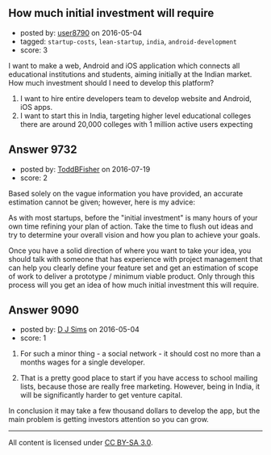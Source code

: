 ## How much initial investment will require

- posted by: [user8790](https://stackexchange.com/users/8349856/user8790) on 2016-05-04
- tagged: `startup-costs`, `lean-startup`, `india`, `android-development`
- score: 3

I want to make a web, Android and iOS application which connects all educational institutions and students, aiming initially at the Indian market.  How much investment should I need to develop this platform?

 1. I want to hire entire developers team to develop website and Android, iOS apps.
 2. I want to start this in India, targeting higher level educational colleges there are around 20,000 colleges with 1 million active users expecting



## Answer 9732

- posted by: [ToddBFisher](https://stackexchange.com/users/993612/toddbfisher) on 2016-07-19
- score: 2

Based solely on the vague information you have provided, an accurate estimation cannot be given; however, here is my advice:

As with most startups, before the "initial investment" is many hours of your own time refining your plan of action. Take the time to flush out ideas and try to determine your overall vision and how you plan to achieve your goals.

Once you have a solid direction of where you want to take your idea, you should talk with someone that has experience with project management that can help you clearly define your feature set and get an estimation of scope of work to deliver a prototype / minimum viable product. Only through this process will you get an idea of how much initial investment this will require.


## Answer 9090

- posted by: [D J Sims](https://stackexchange.com/users/7242000/d-j-sims) on 2016-05-04
- score: 1

1. For such a minor thing -  a social network - it should cost no more than a months wages for a single developer.

2. That is a pretty good place to start if you have access to school mailing lists, because those are really free marketing. However, being in India, it will be significantly harder to get venture capital. 

In conclusion it may take a few thousand dollars to develop the app, but the main problem is getting investors attention so you can grow. 



---

All content is licensed under [CC BY-SA 3.0](https://creativecommons.org/licenses/by-sa/3.0/).
